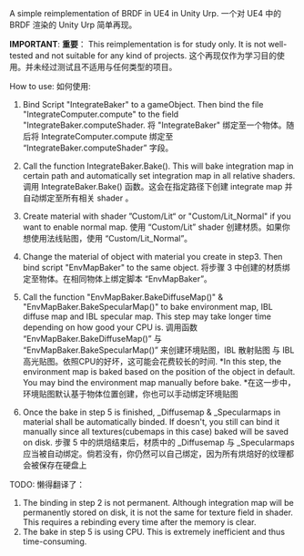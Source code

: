 A simple reimplementation of BRDF in UE4 in Unity Urp.
一个对 UE4 中的 BRDF 渲染的 Unity Urp 简单再现。

**IMPORTANT**:
**重要**：
This reimplementation is for study only. It is not well-tested and not suitable for any kind of projects.
这个再现仅作为学习目的使用。并未经过测试且不适用与任何类型的项目。

How to use:
如何使用:
1. Bind Script "IntegrateBaker" to a gameObject. Then bind the file "IntegrateComputer.compute" to the field "IntegrateBaker.computeShader.
将 "IntegrateBaker" 绑定至一个物体。随后将 IntegrateComputer.compute 绑定至 “IntegrateBaker.computeShader” 字段。

2. Call the function IntegrateBaker.Bake(). This will bake integration map in certain path and automatically set integration map in all relative shaders.
调用 IntegrateBaker.Bake() 函数。这会在指定路径下创建 integrate map 并自动绑定至所有相关 shader 。

3. Create material with shader ”Custom/Lit“ or "Custom/Lit_Normal" if you want to enable normal map.
使用 “Custom/Lit” shader 创建材质。如果你想使用法线贴图，使用 “Custom/Lit_Normal”。

4. Change the material of object with material you create in step3. Then bind script "EnvMapBaker" to the same object.
将步骤 3 中创建的材质绑定至物体。在相同物体上绑定脚本 “EnvMapBaker”。

5. Call the function "EnvMapBaker.BakeDiffuseMap()" & "EnvMapBaker.BakeSpecularMap()" to bake environment map, IBL diffuse map and IBL specular map. This step may take longer time depending on how good your CPU is.
调用函数 “EnvMapBaker.BakeDiffuseMap()” 与 “EnvMapBaker.BakeSpecularMap()” 来创建环境贴图，IBL 散射贴图 与 IBL 高光贴图。依照CPU的好坏，这可能会花费较长的时间.
*In this step, the environment map is baked based on the position of the object in default. You may bind the environment map manually before bake.
*在这一步中，环境贴图默认基于物体位置创建，你也可以手动绑定环境贴图

6. Once the bake in step 5 is finished, _Diffusemap & _Specularmaps in material shall be automatically binded. If doesn't, you still can bind it manually since all textures(cubemaps in this case) baked will be saved on disk.
步骤 5 中的烘焙结束后，材质中的 _Diffusemap 与 _Specularmaps 应当被自动绑定。倘若没有，你仍然可以自己绑定，因为所有烘焙好的纹理都会被保存在硬盘上


TODO:
懒得翻译了：
1. The binding in step 2 is not permanent. Although integration map will be permanently stored on disk, it is not the same for texture field in shader. This requires a rebinding every time after the memory is clear.
2. The bake in step 5 is using CPU. This is extremely inefficient and thus time-consuming.
